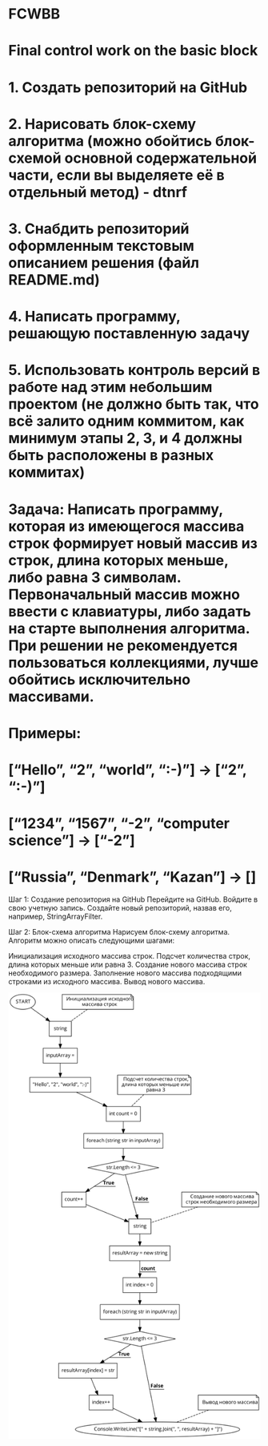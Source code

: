 # FCWBB
# Final control work on the basic block
# 1. Создать репозиторий на GitHub
# 2. Нарисовать блок-схему алгоритма (можно обойтись блок-схемой основной содержательной части, если вы выделяете её в отдельный метод) - dtnrf 
# 3. Снабдить репозиторий оформленным текстовым описанием решения (файл README.md)
# 4. Написать программу, решающую поставленную задачу
# 5. Использовать контроль версий в работе над этим небольшим проектом (не должно быть так, что всё залито одним коммитом, как минимум этапы 2, 3, и 4 должны быть расположены в разных коммитах)

# Задача: Написать программу, которая из имеющегося массива строк формирует новый массив из строк, длина которых меньше, либо равна 3 символам. Первоначальный массив можно ввести с клавиатуры, либо задать на старте выполнения алгоритма. При решении не рекомендуется пользоваться коллекциями, лучше обойтись исключительно массивами.

# Примеры:
# [“Hello”, “2”, “world”, “:-)”] → [“2”, “:-)”]
# [“1234”, “1567”, “-2”, “computer science”] → [“-2”]
# [“Russia”, “Denmark”, “Kazan”] → []

Шаг 1: Создание репозитория на GitHub
Перейдите на GitHub.
Войдите в свою учетную запись.
Создайте новый репозиторий, назвав его, например, StringArrayFilter.

Шаг 2: Блок-схема алгоритма
Нарисуем блок-схему алгоритма. Алгоритм можно описать следующими шагами:

Инициализация исходного массива строк.
Подсчет количества строк, длина которых меньше или равна 3.
Создание нового массива строк необходимого размера.
Заполнение нового массива подходящими строками из исходного массива.
Вывод нового массива.

![Блок-схема алгоритма](flowchart.png)



